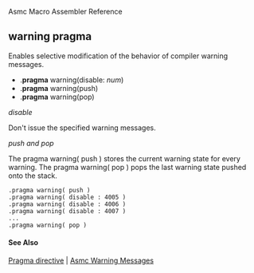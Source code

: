 Asmc Macro Assembler Reference

## warning pragma

Enables selective modification of the behavior of compiler warning messages.

- .**pragma** warning(disable: _num_)
- .**pragma** warning(push)
- .**pragma** warning(pop)

_disable_

Don't issue the specified warning messages.

_push and pop_

The pragma warning( push ) stores the current warning state for every warning. The pragma warning( pop ) pops the last warning state pushed onto the stack.

```
.pragma warning( push )
.pragma warning( disable : 4005 )
.pragma warning( disable : 4006 )
.pragma warning( disable : 4007 )
...
.pragma warning( pop )
```

#### See Also

[Pragma directive](dot-pragma.md) | [Asmc Warning Messages](../error/warnings.md)
